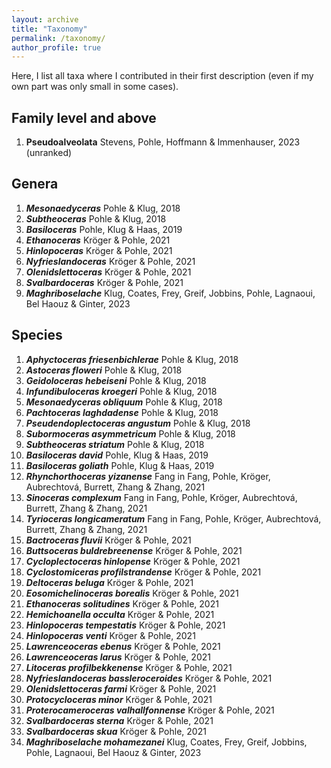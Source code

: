 ```yaml
---
layout: archive
title: "Taxonomy"
permalink: /taxonomy/
author_profile: true
---
```


Here, I list all taxa where I contributed in their first description (even if my own part was only small in some cases).

## Family level and above

1. **Pseudoalveolata** Stevens, Pohle, Hoffmann & Immenhauser, 2023 (unranked)

## Genera

1. ***Mesonaedyceras*** Pohle & Klug, 2018
2. ***Subtheoceras*** Pohle & Klug, 2018
3. ***Basiloceras*** Pohle, Klug & Haas, 2019
4. ***Ethanoceras*** Kröger & Pohle, 2021
5. ***Hinlopoceras*** Kröger & Pohle, 2021
6. ***Nyfrieslandoceras*** Kröger & Pohle, 2021
7. ***Olenidslettoceras*** Kröger & Pohle, 2021
8. ***Svalbardoceras*** Kröger & Pohle, 2021
9. ***Maghriboselache*** Klug, Coates, Frey, Greif, Jobbins, Pohle, Lagnaoui, Bel Haouz & Ginter, 2023

## Species

1. ***Aphyctoceras friesenbichlerae*** Pohle & Klug, 2018
2. ***Astoceras floweri*** Pohle & Klug, 2018
3. ***Geidoloceras hebeiseni*** Pohle & Klug, 2018
4. ***Infundibuloceras kroegeri*** Pohle & Klug, 2018
5. ***Mesonaedyceras obliquum*** Pohle & Klug, 2018
6. ***Pachtoceras laghdadense*** Pohle & Klug, 2018
7. ***Pseudendoplectoceras angustum*** Pohle & Klug, 2018
8. ***Subormoceras asymmetricum*** Pohle & Klug, 2018
9. ***Subtheoceras striatum*** Pohle & Klug, 2018
10. ***Basiloceras david*** Pohle, Klug & Haas, 2019
11. ***Basiloceras goliath*** Pohle, Klug & Haas, 2019
12. ***Rhynchorthoceras yizanense*** Fang in Fang, Pohle, Kröger, Aubrechtová, Burrett, Zhang & Zhang, 2021
13. ***Sinoceras complexum*** Fang in Fang, Pohle, Kröger, Aubrechtová, Burrett, Zhang & Zhang, 2021
14. ***Tyrioceras longicameratum*** Fang in Fang, Pohle, Kröger, Aubrechtová, Burrett, Zhang & Zhang, 2021
11. ***Bactroceras fluvii*** Kröger & Pohle, 2021
12. ***Buttsoceras buldrebreenense*** Kröger & Pohle, 2021
13. ***Cycloplectoceras hinlopense*** Kröger & Pohle, 2021
14. ***Cyclostomiceras profilstrandense*** Kröger & Pohle, 2021
15. ***Deltoceras beluga*** Kröger & Pohle, 2021
16. ***Eosomichelinoceras borealis*** Kröger & Pohle, 2021
17. ***Ethanoceras solitudines*** Kröger & Pohle, 2021
18. ***Hemichoanella occulta*** Kröger & Pohle, 2021
19. ***Hinlopoceras tempestatis*** Kröger & Pohle, 2021
20. ***Hinlopoceras venti*** Kröger & Pohle, 2021
21. ***Lawrenceoceras ebenus*** Kröger & Pohle, 2021
22. ***Lawrenceoceras larus*** Kröger & Pohle, 2021
23. ***Litoceras profilbekkenense*** Kröger & Pohle, 2021
24. ***Nyfrieslandoceras bassleroceroides*** Kröger & Pohle, 2021
25. ***Olenidslettoceras farmi*** Kröger & Pohle, 2021
26. ***Protocycloceras minor*** Kröger & Pohle, 2021
27. ***Proterocameroceras valhallfonnense*** Kröger & Pohle, 2021
28. ***Svalbardoceras sterna*** Kröger & Pohle, 2021
29. ***Svalbardoceras skua*** Kröger & Pohle, 2021
30. ***Maghriboselache mohamezanei*** Klug, Coates, Frey, Greif, Jobbins, Pohle, Lagnaoui, Bel Haouz & Ginter, 2023
